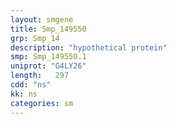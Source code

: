 ```yaml
---
layout: smgene
title: Smp_149550
grp: Smp_14
description: "hypothetical protein"
smp: Smp_149550.1
uniprot: "G4LY26"
length:   297
cdd: "ns"
kk: ns
categories: sm
---
```


